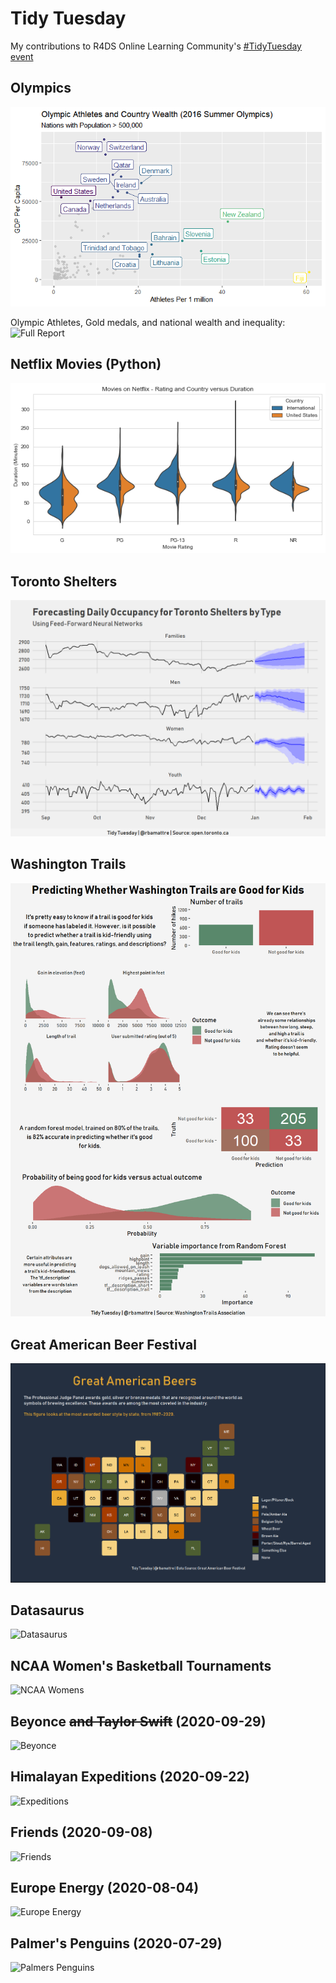 # Tidy Tuesday

My contributions to R4DS Online Learning Community's [#TidyTuesday event](https://github.com/rfordatascience/tidytuesday)

## Olympics

![Olympics](https://github.com/bamattre/tidytuesday/blob/master/tidytuesday_2021-07-27_olympics_athletes_wealth.png)

Olympic Athletes, Gold medals, and national wealth and inequality: ![Full Report](https://htmlpreview.github.io/?https://github.com/bamattre/tidytuesday/blob/master/tidytuesday_2021-07-27_olympics.html)

## Netflix Movies (Python)

![Netflix Movies](https://github.com/bamattre/tidytuesday/blob/master/2021-04-20%20netflix%20movies.png)

## Toronto Shelters

![Toronto Shelters](https://github.com/bamattre/tidytuesday/blob/master/2020-12-01%20toronto%20shelters.png)

## Washington Trails

![Washington Trails](https://github.com/bamattre/tidytuesday/blob/master/2020-11-24%20washington%20trails.png)

## Great American Beer Festival

![Beer](https://github.com/bamattre/tidytuesday/blob/master/2020-10-20%20beer.png)

## Datasaurus

![Datasaurus](https://github.com/bamattre/tidytuesday/blob/master/2020-10-13%20datasaurus.gif)

## NCAA Women's Basketball Tournaments

![NCAA Womens](https://github.com/bamattre/tidytuesday/blob/master/2020-10-06%20ncaa%20womens%20basketball.png)

## Beyonce ~~and Taylor Swift~~ (2020-09-29)

![Beyonce](https://github.com/bamattre/tidytuesday/blob/master/2020-09-29%20beyonce.png)

## Himalayan Expeditions (2020-09-22)

![Expeditions](https://github.com/bamattre/tidytuesday/blob/master/2020-09-22_himalayan_exp_v2.png)

## Friends (2020-09-08)

![Friends](https://github.com/bamattre/tidytuesday/blob/master/2020-09-08%20Friends.png)

## Europe Energy (2020-08-04)

![Europe Energy](https://github.com/bamattre/tidytuesday/blob/master/2020-08-04%20European%20Energy%20Production.gif)

## Palmer's Penguins (2020-07-29)

![Palmers Penguins](https://github.com/bamattre/tidytuesday/blob/master/2020-07-29_palmer_penguins.png)
